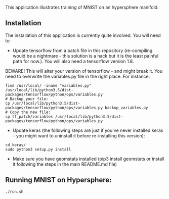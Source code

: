 This application illustrates training of MNIST on an hypersphere manifold.

## Installation

The installation of this application is currently quite involved. You will need to:

- Update tensorflow from a patch file in this repository (re-compiling would be a nightmare - this solution is a hack but it is the least painful path for now.). You will also need a tensorflow version 1.8.

BEWARE! This *will* alter your version of tensorflow - and might break it. You need to overwrite the variables.py file in the right place.
For instance:

```
find /usr/local/ -iname "variables.py"
/usr/local/lib/python3.5/dist-packages/tensorflow/python/ops/variables.py
# Backup your file:
cp /usr/local/lib/python3.5/dist-packages/tensorflow/python/ops/variables.py backup_variables.py
# Copy the new file:
cp tf_patch/variables /usr/local/lib/python3.5/dist-packages/tensorflow/python/ops/variables.py
```

- Update keras (the following steps are just if you've never installed keras - you might want to uninstall it before re-installing this version):
```
cd keras/
sudo python3 setup.py install
```
- Make sure you have geomstats installed (pip3 install geomstats or install it following the steps in the main README.md file)

## Running MNIST on Hypersphere:

```
./run.sh
```
